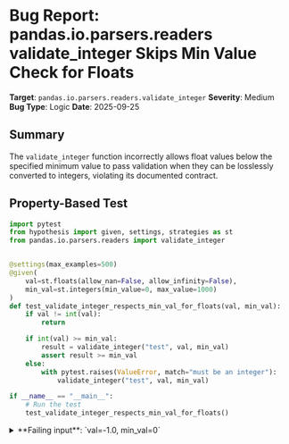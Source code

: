 # Bug Report: pandas.io.parsers.readers validate_integer Skips Min Value Check for Floats

**Target**: `pandas.io.parsers.readers.validate_integer`
**Severity**: Medium
**Bug Type**: Logic
**Date**: 2025-09-25

## Summary

The `validate_integer` function incorrectly allows float values below the specified minimum value to pass validation when they can be losslessly converted to integers, violating its documented contract.

## Property-Based Test

```python
import pytest
from hypothesis import given, settings, strategies as st
from pandas.io.parsers.readers import validate_integer


@settings(max_examples=500)
@given(
    val=st.floats(allow_nan=False, allow_infinity=False),
    min_val=st.integers(min_value=0, max_value=1000)
)
def test_validate_integer_respects_min_val_for_floats(val, min_val):
    if val != int(val):
        return

    if int(val) >= min_val:
        result = validate_integer("test", val, min_val)
        assert result >= min_val
    else:
        with pytest.raises(ValueError, match="must be an integer"):
            validate_integer("test", val, min_val)

if __name__ == "__main__":
    # Run the test
    test_validate_integer_respects_min_val_for_floats()
```

<details>

<summary>
**Failing input**: `val=-1.0, min_val=0`
</summary>
```
============================= test session starts ==============================
platform linux -- Python 3.13.2, pytest-8.4.1, pluggy-1.5.0 -- /home/npc/miniconda/bin/python3
cachedir: .pytest_cache
hypothesis profile 'default'
rootdir: /home/npc/pbt/agentic-pbt/worker_/38
plugins: anyio-4.9.0, hypothesis-6.139.1, asyncio-1.2.0, langsmith-0.4.29
asyncio: mode=Mode.STRICT, debug=False, asyncio_default_fixture_loop_scope=None, asyncio_default_test_loop_scope=function
collecting ... collected 1 item

hypo.py::test_validate_integer_respects_min_val_for_floats FAILED        [100%]

=================================== FAILURES ===================================
______________ test_validate_integer_respects_min_val_for_floats _______________

    @settings(max_examples=500)
>   @given(

        val=st.floats(allow_nan=False, allow_infinity=False),
        min_val=st.integers(min_value=0, max_value=1000)
    )

hypo.py:7:
_ _ _ _ _ _ _ _ _ _ _ _ _ _ _ _ _ _ _ _ _ _ _ _ _ _ _ _ _ _ _ _ _ _ _ _ _ _ _ _

val = -1.0, min_val = 0

    @settings(max_examples=500)
    @given(
        val=st.floats(allow_nan=False, allow_infinity=False),
        min_val=st.integers(min_value=0, max_value=1000)
    )
    def test_validate_integer_respects_min_val_for_floats(val, min_val):
        if val != int(val):
            return

        if int(val) >= min_val:
            result = validate_integer("test", val, min_val)
            assert result >= min_val
        else:
>           with pytest.raises(ValueError, match="must be an integer"):
                 ^^^^^^^^^^^^^^^^^^^^^^^^^^^^^^^^^^^^^^^^^^^^^^^^^^^^^
E           Failed: DID NOT RAISE <class 'ValueError'>
E           Falsifying example: test_validate_integer_respects_min_val_for_floats(
E               val=-1.0,
E               min_val=0,  # or any other generated value
E           )
E           Explanation:
E               These lines were always and only run by failing examples:
E                   /home/npc/pbt/agentic-pbt/worker_/38/hypo.py:19

hypo.py:19: Failed
=========================== short test summary info ============================
FAILED hypo.py::test_validate_integer_respects_min_val_for_floats - Failed: D...
============================== 1 failed in 0.62s ===============================
```
</details>

## Reproducing the Bug

```python
from pandas.io.parsers.readers import validate_integer

# Test case that should fail but doesn't
result = validate_integer("chunksize", -1.0, 1)
print(f"Result: {result}")
print(f"Type: {type(result)}")

# This should raise ValueError but returns -1 instead
print("\nTest passed when it should have raised ValueError!")
print(f"Expected: ValueError('chunksize' must be an integer >=1)")
print(f"Actual: Returned {result}")
```

<details>

<summary>
Returns -1 instead of raising ValueError
</summary>
```
Result: -1
Type: <class 'int'>

Test passed when it should have raised ValueError!
Expected: ValueError('chunksize' must be an integer >=1)
Actual: Returned -1
```
</details>

## Why This Is A Bug

The function's docstring explicitly states: "Minimum allowed value (val < min_val will result in a ValueError)". This contract is violated when `val` is a float that can be losslessly converted to an integer.

The bug occurs due to a logic error in the validation flow at lines 549-554 of `pandas/io/parsers/readers.py`. When a float value like `-1.0` is provided:
1. The code enters the `if is_float(val)` branch (line 549)
2. It checks if the float can be losslessly converted to int (line 550)
3. It converts the float to int (line 552)
4. **The code never checks if the converted value satisfies `val >= min_val`**
5. The `elif` branch containing the min value check is skipped entirely

In contrast, when an integer value like `-1` is provided, the code correctly enters the `elif` branch and validates both the type and the minimum value constraint, properly raising a ValueError.

This inconsistency means that `validate_integer("test", -1.0, 0)` incorrectly returns `-1`, while `validate_integer("test", -1, 0)` correctly raises a ValueError.

## Relevant Context

The `validate_integer` function is used internally by pandas to validate parameters in multiple places:
- `pandas/io/parsers/readers.py` line 1248: validates the `chunksize` parameter for `read_csv`
- `pandas/io/json/_json.py`: validates chunksize for JSON reading

This allows invalid parameters to be silently accepted by user-facing APIs. For example:
```python
import pandas as pd
import io

csv_data = "a,b,c\n1,2,3\n4,5,6"
reader = pd.read_csv(io.StringIO(csv_data), chunksize=-1.0)
# This succeeds when it should raise ValueError
# The reader produces empty chunks due to negative chunksize
```

The function documentation (lines 534-544) clearly indicates both requirements:
1. The function accepts "an integer OR float that can SAFELY be cast to an integer"
2. "val < min_val will result in a ValueError"

These are independent requirements that should both be enforced, but the current implementation only enforces the minimum value check for integer inputs, not for float inputs.

## Proposed Fix

```diff
--- a/pandas/io/parsers/readers.py
+++ b/pandas/io/parsers/readers.py
@@ -549,6 +549,8 @@ def validate_integer(
     if is_float(val):
         if int(val) != val:
             raise ValueError(msg)
         val = int(val)
+        if val < min_val:
+            raise ValueError(msg)
     elif not (is_integer(val) and val >= min_val):
         raise ValueError(msg)

     return int(val)
```